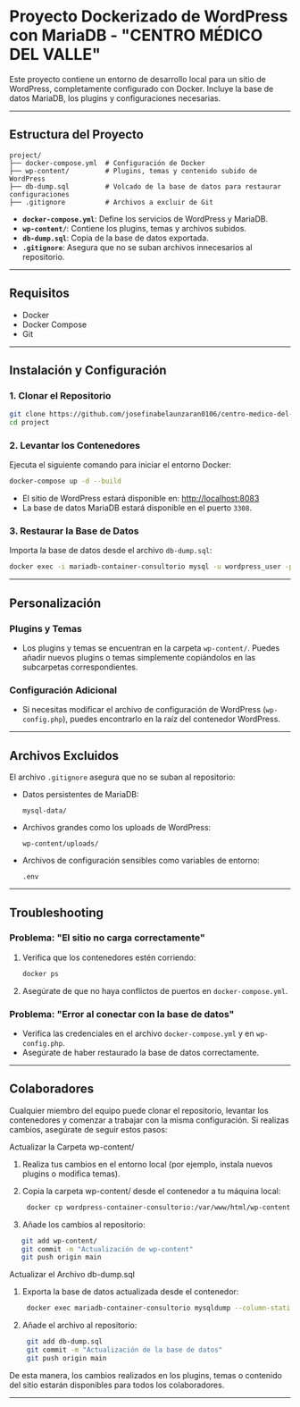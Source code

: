 # Proyecto Dockerizado de WordPress con MariaDB - "CENTRO MÉDICO DEL VALLE"

Este proyecto contiene un entorno de desarrollo local para un sitio de WordPress, completamente configurado con Docker. Incluye la base de datos MariaDB, los plugins y configuraciones necesarias.

---

## Estructura del Proyecto

```
project/
├── docker-compose.yml  # Configuración de Docker
├── wp-content/         # Plugins, temas y contenido subido de WordPress
├── db-dump.sql         # Volcado de la base de datos para restaurar configuraciones
├── .gitignore          # Archivos a excluir de Git
```

- **`docker-compose.yml`**: Define los servicios de WordPress y MariaDB.
- **`wp-content/`**: Contiene los plugins, temas y archivos subidos.
- **`db-dump.sql`**: Copia de la base de datos exportada.
- **`.gitignore`**: Asegura que no se suban archivos innecesarios al repositorio.

---

## Requisitos

- Docker
- Docker Compose
- Git

---

## Instalación y Configuración

### 1. Clonar el Repositorio
```bash
git clone https://github.com/josefinabelaunzaran0106/centro-medico-del-valle.git
cd project
```

### 2. Levantar los Contenedores
Ejecuta el siguiente comando para iniciar el entorno Docker:
```bash
docker-compose up -d --build
```

- El sitio de WordPress estará disponible en: [http://localhost:8083](http://localhost:8083)
- La base de datos MariaDB estará disponible en el puerto `3308`.

### 3. Restaurar la Base de Datos
Importa la base de datos desde el archivo `db-dump.sql`:
```bash
docker exec -i mariadb-container-consultorio mysql -u wordpress_user -pwordpress_password wordpress_db < db-consultorio-dump.sql

```

---

## Personalización

### Plugins y Temas
- Los plugins y temas se encuentran en la carpeta `wp-content/`. Puedes añadir nuevos plugins o temas simplemente copiándolos en las subcarpetas correspondientes.

### Configuración Adicional
- Si necesitas modificar el archivo de configuración de WordPress (`wp-config.php`), puedes encontrarlo en la raíz del contenedor WordPress.

---

## Archivos Excluidos

El archivo `.gitignore` asegura que no se suban al repositorio:

- Datos persistentes de MariaDB:
  ```
  mysql-data/
  ```
- Archivos grandes como los uploads de WordPress:
  ```
  wp-content/uploads/
  ```
- Archivos de configuración sensibles como variables de entorno:
  ```
  .env
  ```

---

## Troubleshooting

### Problema: "El sitio no carga correctamente"
1. Verifica que los contenedores estén corriendo:
   ```bash
   docker ps
   ```
2. Asegúrate de que no haya conflictos de puertos en `docker-compose.yml`.

### Problema: "Error al conectar con la base de datos"
- Verifica las credenciales en el archivo `docker-compose.yml` y en `wp-config.php`.
- Asegúrate de haber restaurado la base de datos correctamente.

---

## Colaboradores
Cualquier miembro del equipo puede clonar el repositorio, levantar los contenedores y comenzar a trabajar con la misma configuración. Si realizas cambios, asegúrate de seguir estos pasos:

Actualizar la Carpeta wp-content/

1. Realiza tus cambios en el entorno local (por ejemplo, instala nuevos plugins o modifica temas).

2. Copia la carpeta wp-content/ desde el contenedor a tu máquina local:
   ```bash
    docker cp wordpress-container-consultorio:/var/www/html/wp-content ./wp-content
   ```

4. Añade los cambios al repositorio:
 ```bash
    git add wp-content/
    git commit -m "Actualización de wp-content"
    git push origin main
```

Actualizar el Archivo db-dump.sql

1. Exporta la base de datos actualizada desde el contenedor:
   ```bash
    docker exec mariadb-container-consultorio mysqldump --column-statistics=0 -u wordpress_user -pwordpress_password wordpress_db > ./db-consultorio-dump.sql
   ```
3. Añade el archivo al repositorio:
   ```bash
    git add db-dump.sql
    git commit -m "Actualización de la base de datos"
    git push origin main

    ```

De esta manera, los cambios realizados en los plugins, temas o contenido del sitio estarán disponibles para todos los colaboradores.

---


